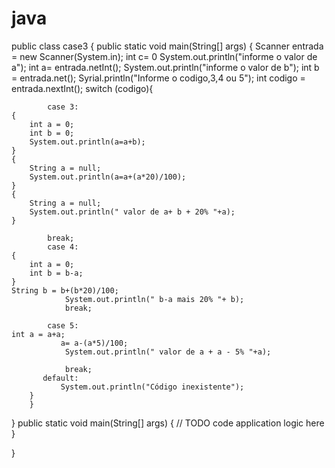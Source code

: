 # java
 public class case3 {
    public static void main(String[] args) {
    Scanner entrada = new Scanner(System.in);
  int c= 0
     System.out.println("informe o valor de a");
     int a= entrada.netInt();
     System.out.println("informe o valor de b");
     int b = entrada.net();
     Syrial.println("Informe o codigo,3,4 ou 5");
        int codigo = entrada.nextInt();
        switch (codigo){
            
            case 3:
    {
        int a = 0;
        int b = 0;
        System.out.println(a=a+b);
    }
    {
        String a = null;
        System.out.println(a=a+(a*20)/100);
    }
    {
        String a = null;
        System.out.println(" valor de a+ b + 20% "+a);
    }
            
            break;
            case 4: 
    {
        int a = 0;
        int b = b-a;
    }
    String b = b+(b*20)/100;
                System.out.println(" b-a mais 20% "+ b);
                break;
                   
            case 5:
    int a = a+a;
               a= a-(a*5)/100;
                System.out.println(" valor de a + a - 5% "+a);
                
                break;
           default:
               System.out.println("Código inexistente");
        }  
        }
}
    public static void main(String[] args) {
        // TODO code application logic here
    }
    
}
